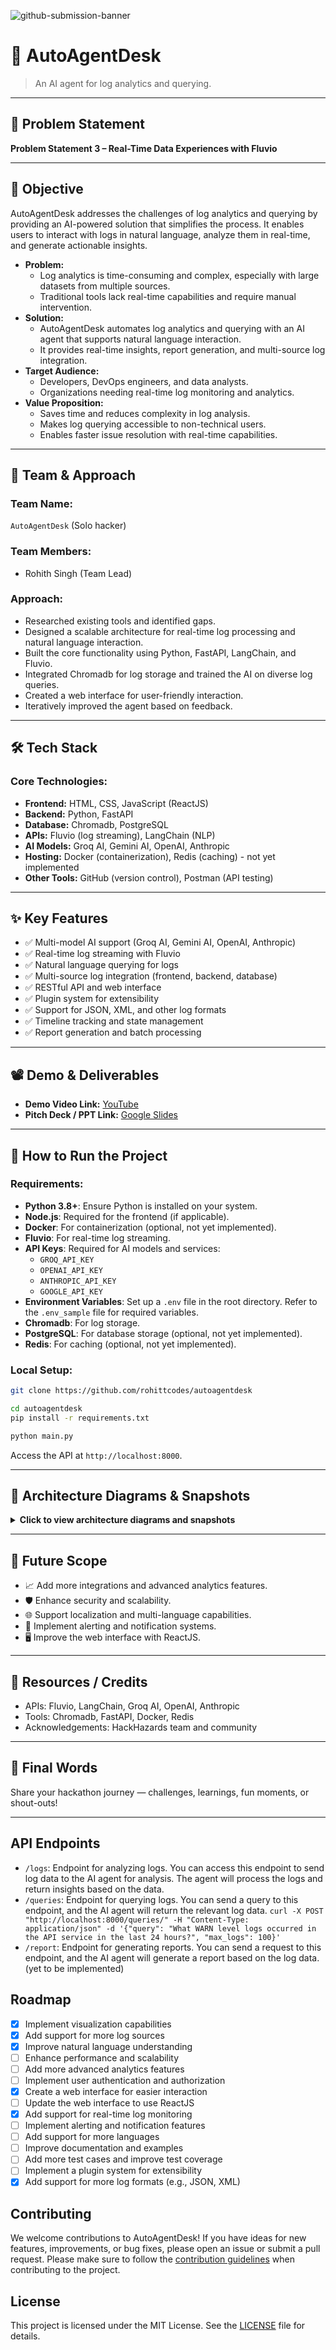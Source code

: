 ![github-submission-banner](https://github.com/user-attachments/assets/a1493b84-e4e2-456e-a791-ce35ee2bcf2f)

# 🚀 AutoAgentDesk

> An AI agent for log analytics and querying.

---

## 📌 Problem Statement

**Problem Statement 3 – Real-Time Data Experiences with Fluvio**

---

## 🎯 Objective

AutoAgentDesk addresses the challenges of log analytics and querying by providing an AI-powered solution that simplifies the process. It enables users to interact with logs in natural language, analyze them in real-time, and generate actionable insights.

- **Problem:**  
  - Log analytics is time-consuming and complex, especially with large datasets from multiple sources.
  - Traditional tools lack real-time capabilities and require manual intervention.
- **Solution:**  
  - AutoAgentDesk automates log analytics and querying with an AI agent that supports natural language interaction.
  - It provides real-time insights, report generation, and multi-source log integration.
- **Target Audience:**  
  - Developers, DevOps engineers, and data analysts.
  - Organizations needing real-time log monitoring and analytics.
- **Value Proposition:**  
  - Saves time and reduces complexity in log analysis.
  - Makes log querying accessible to non-technical users.
  - Enables faster issue resolution with real-time capabilities.

---

## 🧠 Team & Approach

### Team Name:  
`AutoAgentDesk` (Solo hacker)

### Team Members:  
- Rohith Singh (Team Lead)

### Approach:  
- Researched existing tools and identified gaps.
- Designed a scalable architecture for real-time log processing and natural language interaction.
- Built the core functionality using Python, FastAPI, LangChain, and Fluvio.
- Integrated Chromadb for log storage and trained the AI on diverse log queries.
- Created a web interface for user-friendly interaction.
- Iteratively improved the agent based on feedback.

---

## 🛠️ Tech Stack

### Core Technologies:
- **Frontend:** HTML, CSS, JavaScript (ReactJS)
- **Backend:** Python, FastAPI
- **Database:** Chromadb, PostgreSQL
- **APIs:** Fluvio (log streaming), LangChain (NLP)
- **AI Models:** Groq AI, Gemini AI, OpenAI, Anthropic
- **Hosting:** Docker (containerization), Redis (caching) - not yet implemented
- **Other Tools:** GitHub (version control), Postman (API testing)

---

## ✨ Key Features

- ✅ Multi-model AI support (Groq AI, Gemini AI, OpenAI, Anthropic)  
- ✅ Real-time log streaming with Fluvio  
- ✅ Natural language querying for logs  
- ✅ Multi-source log integration (frontend, backend, database)  
- ✅ RESTful API and web interface  
- ✅ Plugin system for extensibility  
- ✅ Support for JSON, XML, and other log formats  
- ✅ Timeline tracking and state management  
- ✅ Report generation and batch processing  

---

## 📽️ Demo & Deliverables

- **Demo Video Link:** [YouTube](https://youtu.be/HslDdRlI48Q)  
- **Pitch Deck / PPT Link:** [Google Slides](https://docs.google.com/presentation/d/1ZF7uGd7cZEL1pabyFeWnp1DSQmmJWnp0eutTnlmVXIE/edit?usp=sharing)  

---

## 🧪 How to Run the Project

### Requirements:
- **Python 3.8+**: Ensure Python is installed on your system.
- **Node.js**: Required for the frontend (if applicable).
- **Docker**: For containerization (optional, not yet implemented).
- **Fluvio**: For real-time log streaming.
- **API Keys**: Required for AI models and services:
  - `GROQ_API_KEY`
  - `OPENAI_API_KEY`
  - `ANTHROPIC_API_KEY`
  - `GOOGLE_API_KEY`
- **Environment Variables**: Set up a `.env` file in the root directory. Refer to the `.env_sample` file for required variables.
- **Chromadb**: For log storage.
- **PostgreSQL**: For database storage (optional, not yet implemented).
- **Redis**: For caching (optional, not yet implemented).

### Local Setup:
```bash
git clone https://github.com/rohittcodes/autoagentdesk

cd autoagentdesk
pip install -r requirements.txt

python main.py
```

Access the API at `http://localhost:8000`.

---

## 🧬 Architecture Diagrams & Snapshots

<details>
  <summary><strong>Click to view architecture diagrams and snapshots</strong></summary>
  <br/>
  
  ### Architecture Diagrams
  
  ![llm-groq](https://github.com/user-attachments/assets/f56899ed-e364-4dee-bc6f-f828aeb828ec)  
  ![fluvio](https://github.com/user-attachments/assets/18a4aa95-5b9d-45a2-8a7d-fba8c2799ae8)  
  ![architecture](https://github.com/user-attachments/assets/21fca950-0ab3-452b-b389-0ac58fdcb2ff)  
  ![dataflow](https://github.com/user-attachments/assets/8f889f96-3d29-4be8-909d-e900ec380be7)

  ### Snapshots
  #### File ingestion  
  ![file-ingestion](https://github.com/user-attachments/assets/bf2f5e84-5e04-4a9f-8f83-1d6d66e5f315)
  #### Analysis Report  
  ![analysis-report](https://github.com/user-attachments/assets/b0e791c4-c219-407a-9715-31eea8bd16a1)
  #### Timeline  
  ![timeline](https://github.com/user-attachments/assets/83b159b1-cbac-42c3-9676-65195af42587)
  #### Agent state  
  ![agent-state](https://github.com/user-attachments/assets/312a5855-5194-4c18-81f5-42ce858c3938)

</details>

---

## 🧬 Future Scope

- 📈 Add more integrations and advanced analytics features.  
- 🛡️ Enhance security and scalability.  
- 🌐 Support localization and multi-language capabilities.  
- 🔔 Implement alerting and notification systems.  
- 🖥️ Improve the web interface with ReactJS.  

---

## 📎 Resources / Credits

- APIs: Fluvio, LangChain, Groq AI, OpenAI, Anthropic  
- Tools: Chromadb, FastAPI, Docker, Redis  
- Acknowledgements: HackHazards team and community  

---

## 🏁 Final Words

Share your hackathon journey — challenges, learnings, fun moments, or shout-outs!

---

## API Endpoints
- `/logs`: Endpoint for analyzing logs. You can access this endpoint to send log data to the AI agent for analysis. The agent will process the logs and return insights based on the data.
- `/queries`: Endpoint for querying logs. You can send a query to this endpoint, and the AI agent will return the relevant log data.
`curl -X POST "http://localhost:8000/queries/" -H "Content-Type: application/json" -d '{"query": "What WARN level logs occurred in the API service in the last 24 hours?", "max_logs": 100}'`
- `/report`: Endpoint for generating reports. You can send a request to this endpoint, and the AI agent will generate a report based on the log data. (yet to be implemented)

## Roadmap

- [x] Implement visualization capabilities
- [x] Add support for more log sources
- [x] Improve natural language understanding
- [ ] Enhance performance and scalability
- [ ] Add more advanced analytics features
- [ ] Implement user authentication and authorization
- [x] Create a web interface for easier interaction
- [ ] Update the web interface to use ReactJS
- [x] Add support for real-time log monitoring
- [ ] Implement alerting and notification features
- [ ] Add support for more languages
- [ ] Improve documentation and examples
- [ ] Add more test cases and improve test coverage
- [ ] Implement a plugin system for extensibility
- [x] Add support for more log formats (e.g., JSON, XML)

## Contributing
We welcome contributions to AutoAgentDesk! If you have ideas for new features, improvements, or bug fixes, please open an issue or submit a pull request. Please make sure to follow the [contribution guidelines](CONTRIBUTING.md) when contributing to the project.

## License
This project is licensed under the MIT License. See the [LICENSE](LICENSE) file for details.
